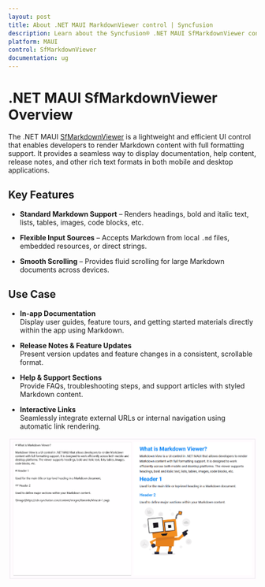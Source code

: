 ```yaml
---
layout: post
title: About .NET MAUI MarkdownViewer control | Syncfusion
description: Learn about the Syncfusion® .NET MAUI SfMarkdownViewer control, its rendering capabilities, and key features.
platform: MAUI
control: SfMarkdownViewer
documentation: ug
---
```


# .NET MAUI SfMarkdownViewer Overview

The .NET MAUI [SfMarkdownViewer]() is a lightweight and efficient UI control that enables developers to render Markdown content with full formatting support. It provides a seamless way to display documentation, help content, release notes, and other rich text formats in both mobile and desktop applications.

## Key Features

* **Standard Markdown Support** – Renders headings, bold and italic text, lists, tables, images, code blocks, etc.

* **Flexible Input Sources** – Accepts Markdown from local `.md` files, embedded resources, or direct strings.

* **Smooth Scrolling** – Provides fluid scrolling for large Markdown documents across devices.

## Use Case

* **In-app Documentation**  
  Display user guides, feature tours, and getting started materials directly within the app using Markdown.

* **Release Notes & Feature Updates**  
  Present version updates and feature changes in a consistent, scrollable format.

* **Help & Support Sections**  
  Provide FAQs, troubleshooting steps, and support articles with styled Markdown content.

* **Interactive Links**  
  Seamlessly integrate external URLs or internal navigation using automatic link rendering.

![.NET MAUI MarkdownViewer](Images/maui-markdown-viewer-overview.png)